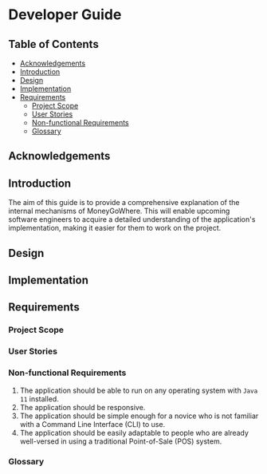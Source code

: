 # Developer Guide

## Table of Contents
* [Acknowledgements](#acknowledgements)
* [Introduction](#introduction)
* [Design](#design)
* [Implementation](#implementation)
* [Requirements](#requirements)
  * [Project Scope](#project-scope)
  * [User Stories](#user-stories)
  * [Non-functional Requirements](#non-functional-requirements)
  * [Glossary](#glossary)

## Acknowledgements

## Introduction
The aim of this guide is to provide a comprehensive explanation of the internal mechanisms of MoneyGoWhere. 
This will enable upcoming software engineers to acquire a detailed understanding of the application's implementation, making it easier for them to work on the project.

## Design

## Implementation

## Requirements

### Project Scope

### User Stories

### Non-functional Requirements
1. The application should be able to run on any operating system with `Java 11` installed.
2. The application should be responsive.
3. The application should be simple enough for a novice who is not familiar with a Command Line Interface (CLI) to use.
4. The application should be easily adaptable to people who are already well-versed in using a traditional Point-of-Sale (POS) system.

### Glossary
